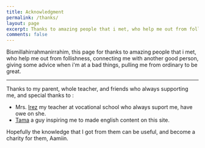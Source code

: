 ```yaml
---
title: Acknowledgment
permalink: /thanks/
layout: page
excerpt: Thanks to amazing people that i met, who help me out from follishness, connecting me with another good person, giving some advice when i'm at a bad things, pulling me from ordinary to be great.
comments: false
---
```


Bismillahirrahmanirrahim, this page for thanks to amazing people that i met, who help me out from follishness, connecting me with another good person, giving some advice when i'm at a bad things, pulling me from ordinary to be great.

<hr>
Thanks to my parent, whole teacher, and friends who always supporting me, and special thanks to :

- Mrs. [Irez](<javacript:void(0);>) my teacher at vocational school who always suport me, have owe on she.
- <a href="https://et.mk/me" target="_blank">Tama</a> a guy inspiring me to made english content on this site.

Hopefully the knowledge that I got from them can be useful, and become a charity for them, Aamiin.
